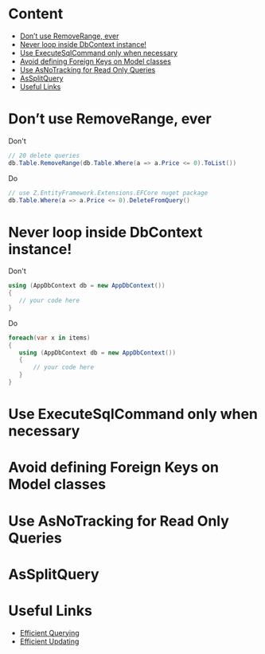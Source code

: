 # Content
* [Don’t use RemoveRange, ever](#dont-use-removerange-ever)
* [Never loop inside DbContext instance!]()
* [Use ExecuteSqlCommand only when necessary]()
* [Avoid defining Foreign Keys on Model classes]()
* [Use AsNoTracking for Read Only Queries]()
* [AsSplitQuery](#assplitquery)
* [Useful Links](#useful-links)
# Don’t use RemoveRange, ever
Don't
```csharp
// 20 delete queries
db.Table.RemoveRange(db.Table.Where(a => a.Price <= 0).ToList())
```
Do
```csharp
// use Z.EntityFramework.Extensions.EFCore nuget package
db.Table.Where(a => a.Price <= 0).DeleteFromQuery()
```
# Never loop inside DbContext instance!
Don't
```csharp
using (AppDbContext db = new AppDbContext())
{
   // your code here
}
```
Do
```csharp
foreach(var x in items)
{
   using (AppDbContext db = new AppDbContext())
   {
       // your code here
   }
}
```
# Use ExecuteSqlCommand only when necessary
# Avoid defining Foreign Keys on Model classes
# Use AsNoTracking for Read Only Queries
# AsSplitQuery

# Useful Links
* [Efficient Querying](https://learn.microsoft.com/en-us/ef/core/performance/efficient-querying)
* [Efficient Updating](https://learn.microsoft.com/en-us/ef/core/performance/efficient-updating)
